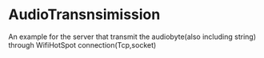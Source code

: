 # AudioTransnsimission
  An example for the server that transmit the audiobyte(also including string) through WifiHotSpot connection(Tcp,socket)
